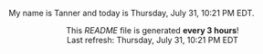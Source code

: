My name is Tanner and today is Thursday, July 31, 10:21 PM EDT.

<p align="center">This <i>README</i> file is generated <b>every 3 hours</b>!</br>Last refresh: Thursday, July 31, 10:21 PM EDT<br /></p>
